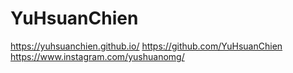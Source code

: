 # YuHsuanChien

https://yuhsuanchien.github.io/
https://github.com/YuHsuanChien
https://www.instagram.com/yushuanomg/
